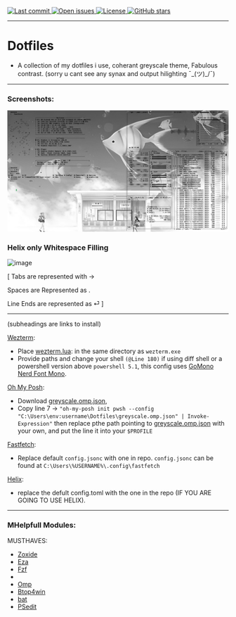 <p>
  <a href="https://github.com/nodev7/nodevs-dotfiles/commits/main">
    <img src="https://img.shields.io/github/last-commit/nodev7/nodevs-dotfiles" alt="Last commit" />
  </a>
  <a href="https://github.com/nodev7/nodevs-dotfiles/issues">
    <img src="https://img.shields.io/github/issues/nodev7/nodevs-dotfiles" alt="Open issues" />
  </a>
  <a href="https://github.com/nodev7/nodevs-dotfiles/blob/main/LICENSE">
    <img src="https://img.shields.io/github/license/nodev7/nodevs-dotfiles" alt="License" />
  </a>
  <a href="https://github.com/nodev7/nodevs-dotfiles/stargazers">
    <img src="https://img.shields.io/github/stars/nodev7/nodevs-dotfiles?style=social" alt="GitHub stars" />
  </a>
</p>

---

# Dotfiles
- A collection of my dotfiles i use, coherant greyscale theme, Fabulous contrast. (sorry u cant see any synax and output hilighting ¯\_(ツ)_/¯)

---

### Screenshots:

![image](https://raw.githubusercontent.com/leastofthelords/dotfiles/refs/heads/main/Screenshots/Screenshot%202025-09-23%20181316.png)

### Helix only Whitespace Filling 

![image](https://github.com/user-attachments/assets/29e469c5-6318-4949-9d79-7f1fb36ac7fc)

[ Tabs are represented with →

Spaces are Represented as .

Line Ends are represented as ⏎ ]

---

(subheadings are links to install)

[Wezterm](https://wezterm.org/index.html):
- Place [wezterm.lua](./wezterm.lua): in the same directory as `wezterm.exe`
- Provide paths and change your shell `(@Line 180)` if using diff shell or a powershell version above `powershell 5.1`, this config uses [GoMono Nerd Font Mono](https://www.nerdfonts.com/font-downloads).

[Oh My Posh](https://ohmyposh.dev):
- Download [greyscale.omp.json](./greyscale.omp.json),
- Copy line 7 -> `"oh-my-posh init pwsh --config "C:\Users\env:username\Dotfiles\greyscale.omp.json" | Invoke-Expression"`  then replace pthe path pointing to [greyscale.omp.json](./greyscale.omp.json) with your own, and put the line it into your `$PROFILE`

  
[Fastfetch](https://github.com/fastfetch-cli/fastfetch):
- Replace default `config.jsonc` with one in repo. `config.jsonc` can be found at `C:\Users\%USERNAME%\.config\fastfetch`


[Helix](https://helix-editor.com):
- replace the defult config.toml with the one in the repo (IF YOU ARE GOING TO USE HELIX).

---

### MHelpfull Modules:

MUSTHAVES:
- [Zoxide](https://github.com/ajeetdsouza/zoxide)
- [Eza](github.com/search?q=eza&type=repositories)
- [Fzf](https://github.com/junegunn/fzf)
- 
- [Omp](https://ohmyposh.dev)
- [Btop4win](https://github.com/aristocratos/btop4win)
- [bat](https://github.com/sharkdp/bat)
- [PSedit](https://github.com/ironmansoftware/psedit)









